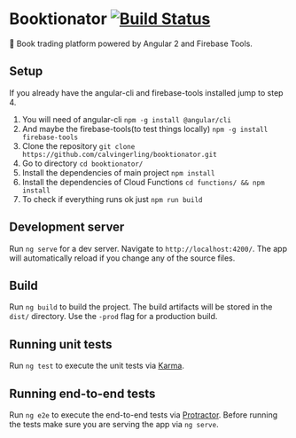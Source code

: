 # Booktionator [![Build Status](https://travis-ci.org/calvingerling/booktionator.svg?branch=master)](https://travis-ci.org/calvingerling/booktionator)

:notebook_with_decorative_cover: Book trading platform powered by Angular 2 and Firebase Tools.

## Setup

If you already have the angular-cli and firebase-tools installed jump to step 4.

1. You will need of angular-cli `npm -g install @angular/cli`
2. And maybe the firebase-tools(to test things locally) `npm -g install firebase-tools`
3. Clone the repository `git clone https://github.com/calvingerling/booktionator.git`
4. Go to directory `cd booktionator/`
5. Install the dependencies of main project `npm install`
6. Install the dependencies of Cloud Functions `cd functions/ && npm install`
7. To check if everything runs ok just `npm run build`

## Development server
Run `ng serve` for a dev server. Navigate to `http://localhost:4200/`. The app will automatically reload if you change any of the source files.

## Build

Run `ng build` to build the project. The build artifacts will be stored in the `dist/` directory. Use the `-prod` flag for a production build.

## Running unit tests

Run `ng test` to execute the unit tests via [Karma](https://karma-runner.github.io).

## Running end-to-end tests

Run `ng e2e` to execute the end-to-end tests via [Protractor](http://www.protractortest.org/).
Before running the tests make sure you are serving the app via `ng serve`.
